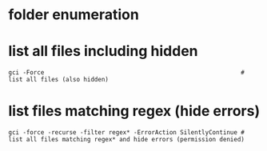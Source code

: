 # folder enumeration

# list all files including hidden

```
gci -Force                                                       # list all files (also hidden)
```

# list files matching regex (hide errors)

```
gci -force -recurse -filter regex* -ErrorAction SilentlyContinue # list all files matching regex* and hide errors (permission denied)
```

